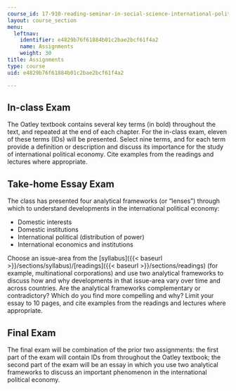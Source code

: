 ```yaml
---
course_id: 17-910-reading-seminar-in-social-science-international-political-economy-fall-2006
layout: course_section
menu:
  leftnav:
    identifier: e4829b76f61884b01c2bae2bcf61f4a2
    name: Assignments
    weight: 30
title: Assignments
type: course
uid: e4829b76f61884b01c2bae2bcf61f4a2

---
```


In-class Exam
-------------

The Oatley textbook contains several key terms (in bold) throughout the text, and repeated at the end of each chapter. For the in-class exam, eleven of these terms (IDs) will be presented. Select nine terms, and for each term provide a definition or description and discuss its importance for the study of international political economy. Cite examples from the readings and lectures where appropriate.

Take-home Essay Exam
--------------------

The class has presented four analytical frameworks (or “lenses”) through which to understand developments in the international political economy:

*   Domestic interests
*   Domestic institutions
*   International political (distribution of power)
*   International economics and institutions

Choose an issue-area from the [syllabus]({{< baseurl >}}/sections/syllabus)/[readings]({{< baseurl >}}/sections/readings) (for example, multinational corporations) and use two analytical frameworks to discuss how and why developments in that issue-area vary over time and across countries. Are the analytical frameworks complementary or contradictory? Which do you find more compelling and why? Limit your essay to 10 pages, and cite examples from the readings and lectures where appropriate.

Final Exam
----------

The final exam will be combination of the prior two assignments: the first part of the exam will contain IDs from throughout the Oatley textbook; the second part of the exam will be an essay in which you use two analytical frameworks to discuss an important phenomenon in the international political economy.